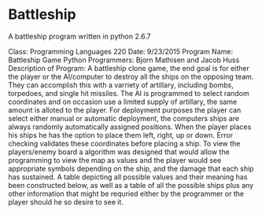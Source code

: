 # Battleship
A battleship program written in python 2.6.7

Class: Programming Languages 220
Date: 9/23/2015
Program Name: Battleship Game Python
Programmers: Bjorn Mathisen and Jacob Huss
Description of Program: A battleship clone game, the end goal is for either the player or the AI/computer
                        to destroy all the ships on the opposing team. They can accomplish this with a 
                        varriety of artillary, including bombs, torpedoes, and single hit missiles. The 
                        AI is programmed to select random coordinates and on occasion use a limited supply
                        of artillary, the same amount is alloted to the player. For deployment purposes
                        the player can select either manual or automatic deployment, the computers ships
                        are always randomly automatically assigned positions. When the player places his
                        ships he has the option to place them left, right, up or down. Error checking 
                        validates these coordinates before placing a ship. To view the players/enemy board
                        a algorithm was designed that would allow the programming to view the map as values
                        and the player would see appropriate symbols depending on the ship, and the damage
                        that each ship has sustained. A table depicting all possible values and their meaning
                        has been constructed below, as well as a table of all the possible ships plus any 
                        other information that might be requried either by the programmer or the player 
                        should he so desire to see it.
